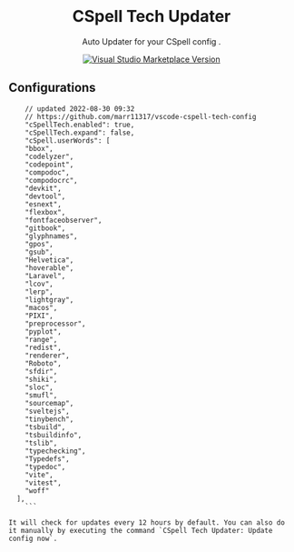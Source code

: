 <br>

<h1 align="center">CSpell Tech Updater</h1>

<p align="center">
Auto Updater for your CSpell config
</a>.

<p align="center">
<a href="https://marketplace.visualstudio.com/items?itemName=RemiMarche.cspell-tech" target="__blank"><img src="https://img.shields.io/visual-studio-marketplace/v/RemiMarche.cspell-tech.svg?color=blue&amp;label=VS%20Code%20Marketplace&logo=visual-studio-code" alt="Visual Studio Marketplace Version" /></a>
</p>

## Configurations

<!-- eslint-skip -->

```jsonc
    // updated 2022-08-30 09:32
    // https://github.com/marr11317/vscode-cspell-tech-config
    "cSpellTech.enabled": true,
    "cSpellTech.expand": false,
    "cSpell.userWords": [
    "bbox",
    "codelyzer",
    "codepoint",
    "compodoc",
    "compodocrc",
    "devkit",
    "devtool",
    "esnext",
    "flexbox",
    "fontfaceobserver",
    "gitbook",
    "glyphnames",
    "gpos",
    "gsub",
    "Helvetica",
    "hoverable",
    "Laravel",
    "lcov",
    "lerp",
    "lightgray",
    "macos",
    "PIXI",
    "preprocessor",
    "pyplot",
    "range",
    "redist",
    "renderer",
    "Roboto",
    "sfdir",
    "shiki",
    "sloc",
    "smufl",
    "sourcemap",
    "sveltejs",
    "tinybench",
    "tsbuild",
    "tsbuildinfo",
    "tslib",
    "typechecking",
    "Typedefs",
    "typedoc",
    "vite",
    "vitest",
    "woff"
  ],
    ```

It will check for updates every 12 hours by default. You can also do it manually by executing the command `CSpell Tech Updater: Update config now`.

